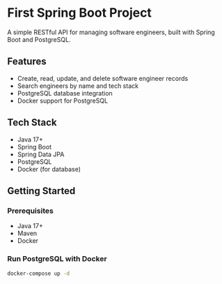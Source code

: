 # First Spring Boot Project

A simple RESTful API for managing software engineers, built with Spring Boot and PostgreSQL.

## Features

- Create, read, update, and delete software engineer records
- Search engineers by name and tech stack
- PostgreSQL database integration
- Docker support for PostgreSQL

## Tech Stack

- Java 17+
- Spring Boot
- Spring Data JPA
- PostgreSQL
- Docker (for database)

## Getting Started

### Prerequisites

- Java 17+
- Maven
- Docker

### Run PostgreSQL with Docker

```bash
docker-compose up -d
